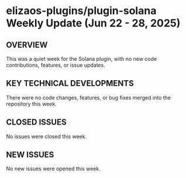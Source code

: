 # elizaos-plugins/plugin-solana Weekly Update (Jun 22 - 28, 2025)

## OVERVIEW
This was a quiet week for the Solana plugin, with no new code contributions, features, or issue updates.

## KEY TECHNICAL DEVELOPMENTS
There were no code changes, features, or bug fixes merged into the repository this week.

## CLOSED ISSUES
No issues were closed this week.

## NEW ISSUES
No new issues were opened this week.